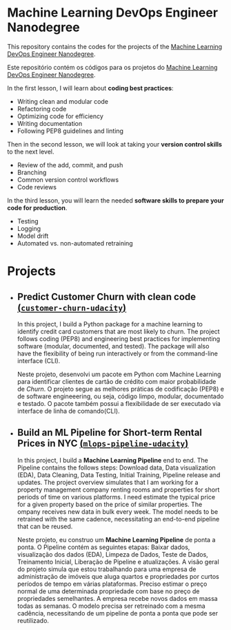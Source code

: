 # Machine Learning DevOps Engineer Nanodegree

This repository contains the codes for the projects of the [Machine Learning DevOps Engineer Nanodegree](https://www.udacity.com/course/machine-learning-dev-ops-engineer-nanodegree--nd0821).

Este repositório contém os códigos para os projetos do [Machine Learning DevOps Engineer Nanodegree](https://www.udacity.com/course/machine-learning-dev-ops-engineer-nanodegree--nd0821).

In the first lesson, I will learn about **coding best practices**:
* Writing clean and modular code
* Refactoring code
* Optimizing code for efficiency
* Writing documentation
* Following PEP8 guidelines and linting

Then in the second lesson, we will look at taking your **version control skills** to the next level.
* Review of the add, commit, and push
* Branching
* Common version control workflows
* Code reviews

In the third lesson, you will learn the needed **software skills to prepare your code for production**.
* Testing
* Logging
* Model drift
* Automated vs. non-automated retraining

# Projects

- ## **Predict Customer Churn with clean code [(`customer-churn-udacity`)](https://github.com/lamartine-sl/MLOps-Udacity/tree/customer-churn-udacity)**</br>

    In this project, I build a Python package for a machine learning to identify credit card customers that are most likely to churn. The project follows coding (PEP8) and engineering best practices for implementing software (modular, documented, and tested). The package will also have the flexibility of being run interactively or from the command-line interface (CLI).</br>

    Neste projeto, desenvolvi um pacote em Python com Machine Learning para identificar clientes de cartão de crédito com maior probabilidade de *Churn*. O projeto segue as melhores práticas de codificação (PEP8) e de software engineeering, ou seja, código limpo, modular, documentado e testado. O pacote também possui a flexibilidade de ser executado via interface de linha de comando(CLI).

- ## **Build an ML Pipeline for Short-term Rental Prices in NYC [(`mlops-pipeline-udacity`)](https://github.com/lamartine-sl/MLOps-Udacity/tree/mlops-pipeline-udacity)**</br>

    In this project, I build a **Machine Learning Pipeline** end to end. The Pipeline contains the follows steps: Download data, Data visualization (EDA), Data Cleaning, Data Testing, Initial Training, Pipeline release and updates. The project overview simulates that I am working for a property management company renting rooms and properties for short periods of time on various platforms. I need estimate the typical price for a given property based on the price of similar properties. The ompany receives new data in bulk every week. The model needs to be retrained with the same cadence, necessitating an end-to-end pipeline that can be reused.</br>
    
    Neste projeto, eu construo um **Machine Learning Pipeline** de ponta a ponta. O Pipeline contém as seguintes etapas: Baixar dados, visualização dos dados (EDA), Limpeza de Dados, Teste de Dados, Treinamento Inicial, Liberação de Pipeline e atualizações. A visão geral do projeto simula que estou trabalhando para uma empresa de administração de imóveis que aluga quartos e propriedades por curtos períodos de tempo em várias plataformas. Preciso estimar o preço normal de uma determinada propriedade com base no preço de propriedades semelhantes. A empresa recebe novos dados em massa todas as semanas. O modelo precisa ser retreinado com a mesma cadência, necessitando de um pipeline de ponta a ponta que pode ser reutilizado.
    

